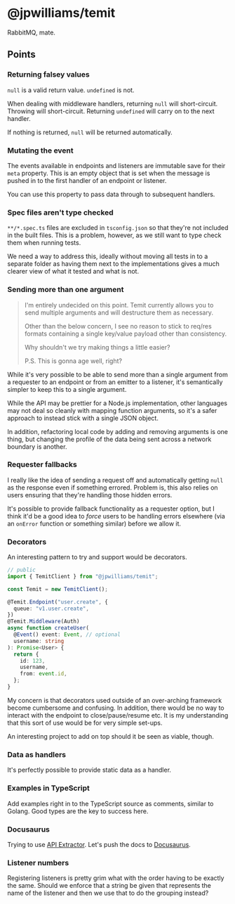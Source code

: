# @jpwilliams/temit

RabbitMQ, mate.

## Points

### Returning falsey values

`null` is a valid return value. `undefined` is not.

When dealing with middleware handlers, returning `null` will short-circuit. Throwing will short-circuit. Returning `undefined` will carry on to the next handler.

If nothing is returned, `null` will be returned automatically.

### Mutating the event

The events available in endpoints and listeners are immutable save for their `meta` property. This is an empty object that is set when the message is pushed in to the first handler of an endpoint or listener.

You can use this property to pass data through to subsequent handlers.

### Spec files aren't type checked

`**/*.spec.ts` files are excluded in `tsconfig.json` so that they're not included in the built files. This is a problem, however, as we still want to type check them when running tests.

We need a way to address this, ideally without moving all tests in to a separate folder as having them next to the implementations gives a much clearer view of what it tested and what is not.

### Sending more than one argument

> I'm entirely undecided on this point. Temit currently allows you to send multiple arguments and will destructure them as necessary.
>
> Other than the below concern, I see no reason to stick to req/res formats containing a single key/value payload other than consistency.
>
> Why shouldn't we try making things a little easier?
>
> P.S. This is gonna age well, right?

While it's very possible to be able to send more than a single argument from a requester to an endpoint or from an emitter to a listener, it's semantically simpler to keep this to a single argument.

While the API may be prettier for a Node.js implementation, other languages may not deal so cleanly with mapping function arguments, so it's a safer approach to instead stick with a single JSON object.

In addition, refactoring local code by adding and removing arguments is one thing, but changing the profile of the data being sent across a network boundary is another.

### Requester fallbacks

I really like the idea of sending a request off and automatically getting `null` as the response even if something errored. Problem is, this also relies on users ensuring that they're handling those hidden errors.

It's possible to provide fallback functionality as a requester option, but I think it'd be a good idea to _force_ users to be handling errors elsewhere (via an `onError` function or something similar) before we allow it.

### Decorators

An interesting pattern to try and support would be decorators.

```ts
// public
import { TemitClient } from "@jpwilliams/temit";

const Temit = new TemitClient();

@Temit.Endpoint("user.create", {
  queue: "v1.user.create",
})
@Temit.Middleware(Auth)
async function createUser(
  @Event() event: Event, // optional
  username: string
): Promise<User> {
  return {
    id: 123,
    username,
    from: event.id,
  };
}
```

My concern is that decorators used outside of an over-arching framework become cumbersome and confusing. In addition, there would be no way to interact with the endpoint to close/pause/resume etc. It is my understanding that this sort of use would be for very simple set-ups.

An interesting project to add on top should it be seen as viable, though.

### Data as handlers

It's perfectly possible to provide static data as a handler.

### Examples in TypeScript

Add examples right in to the TypeScript source as comments, similar to Golang. Good types are the key to success here.

### Docusaurus

Trying to use [API Extractor](https://api-extractor.com/). Let's push the docs to [Docusaurus](https://docusaurus.io).

### Listener numbers

Registering listeners is pretty grim what with the order having to be exactly the same. Should we enforce that a string be given that represents the name of the listener and then we use that to do the grouping instead?

